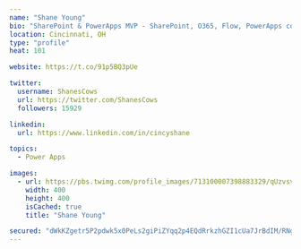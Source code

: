 ```yaml
---
name: "Shane Young"
bio: "SharePoint & PowerApps MVP - SharePoint, O365, Flow, PowerApps consulting? @PowerApps911 | Pure Snark? You found it."
location: Cincinnati, OH
type: "profile"
heat: 101

website: https://t.co/91p5BQ3pUe

twitter:
  username: ShanesCows
  url: https://twitter.com/ShanesCows
  followers: 15929

linkedin:
  url: https://www.linkedin.com/in/cincyshane

topics:
  - Power Apps

images:
  - url: https://pbs.twimg.com/profile_images/713100007398883329/qUzvsvQ3_400x400.jpg
    width: 400
    height: 400
    isCached: true
    title: "Shane Young"

secured: "dWkKZgetr5P2pdwk5x0PeLs2giPiZYqq2p4EQdRrkzhGZI1cUa7JrBdIM/RNgv5fRpMj9bpgxW6SnN9pfzl+BJDVw9euxDvRHEtVTA8IxIwKZ5c6dweV2LIHjkqHN2yn3joFuIl25uJpUjA2PKZF6R3tqxBqZ1xcKTCExCM/3qawjUYf9qTnG76/KyZlj9lPAlqoU5lGHpW5GV6wSN5D2+d40xMdn6QM2EAKLsdvSwasPL1hMda5QBuXbBAiDFWbPniJsp2bB+LNz/TMACNamHC80idQ8zlFeE9IJWHVcxtpJTtRwOtaFWSebhBxHt9ro/gfJqh4Qa4bbvh6DcJjQqRUGBO5bMBdjnJKfqWd1rQkmDdjgosHZ9BIz0+oszFIF78HBauq4jGCR4ECAbzbQrtCp8WlbG1IUsaXMAraZgA=;g4u7F41eT9y85M+A+c61LA=="
---
```


